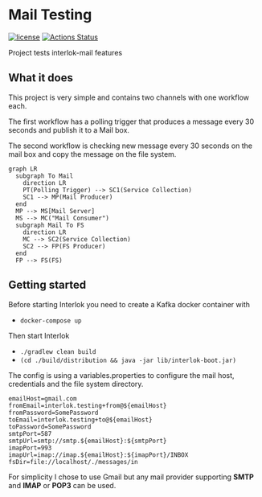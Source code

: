 # Mail Testing

[![license](https://img.shields.io/github/license/interlok-testing/testing_mail.svg)](https://github.com/interlok-testing/testing_mail/blob/develop/LICENSE)
[![Actions Status](https://github.com/interlok-testing/testing_mail/actions/workflows/gradle-build.yml/badge.svg)](https://github.com/interlok-testing/testing_mail/actions/workflows/gradle-build.yml)

Project tests interlok-mail features

## What it does

This project is very simple and contains two channels with one workflow each.

The first workflow has a polling trigger that produces a message every 30 seconds and publish it to a Mail box.

The second workflow is checking new message every 30 seconds on the mail box and copy the message on the file system.

```mermaid
graph LR
  subgraph To Mail
    direction LR
    PT(Polling Trigger) --> SC1(Service Collection)
    SC1 --> MP(Mail Producer)
  end
  MP --> MS[Mail Server]
  MS --> MC("Mail Consumer")
  subgraph Mail To FS
    direction LR
    MC --> SC2(Service Collection)
    SC2 --> FP(FS Producer)
  end
  FP --> FS(FS)
```

## Getting started

Before starting Interlok you need to create a Kafka docker container with

* `docker-compose up`

Then start Interlok

* `./gradlew clean build`
* `(cd ./build/distribution && java -jar lib/interlok-boot.jar)`

The config is using a variables.properties to configure the mail host, credentials and the file system directory.

```
emailHost=gmail.com
fromEmail=interlok.testing+from@${emailHost}
fromPassword=SomePassword
toEmail=interlok.testing+to@${emailHost}
toPassword=SomePassword
smtpPort=587
smtpUrl=smtp://smtp.${emailHost}:${smtpPort}
imapPort=993
imapUrl=imap://imap.${emailHost}:${imapPort}/INBOX
fsDir=file://localhost/./messages/in
```

For simplicity I chose to use Gmail but any mail provider supporting **SMTP** and **IMAP** or **POP3** can be used.
